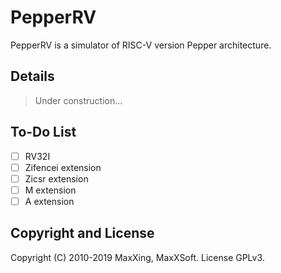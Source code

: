 # PepperRV

PepperRV is a simulator of RISC-V version Pepper architecture.

## Details

> Under construction...

## To-Do List

- [ ] RV32I
- [ ] Zifencei extension
- [ ] Zicsr extension
- [ ] M extension
- [ ] A extension

## Copyright and License

Copyright (C) 2010-2019 MaxXing, MaxXSoft. License GPLv3.
